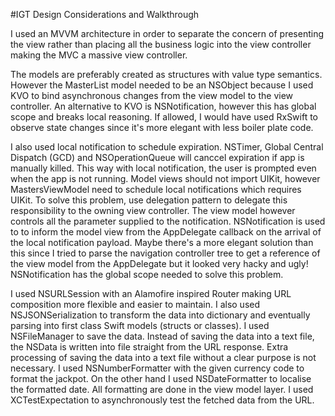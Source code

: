 #IGT Design Considerations and Walkthrough

I used an MVVM architecture in order to separate the concern of presenting the view rather than placing all the business logic into the view controller making the MVC a massive view controller. 

The models are preferably created as structures with value type semantics. However the MasterList model needed to be an NSObject because I used KVO to bind asynchronous changes from the view model to the view controller. An alternative to KVO is NSNotification, however this has global scope and breaks local reasoning. If allowed, I would have used RxSwift to observe state changes since it's more elegant with less boiler plate code.

I also used local notification to schedule expiration. NSTimer, Global Central Dispatch (GCD) and NSOperationQueue will canccel expiration if app is manually killed. This way with local notification, the user is prompted even when the app is not running. Model views should not import UIKit, however MastersViewModel need to schedule local notifications which requires UIKit. To solve this problem, use delegation pattern to delegate this responsibility to the owning view controller. The view model however controls all the parameter supplied to the notification. NSNotification is used to to inform the model view from the AppDelegate callback on the arrival of the local notification payload. Maybe there's a more elegant solution than this since I tried to parse the navigation controller tree to get a reference of the view model from the AppDelegate but it looked very hacky and ugly! NSNotification has the global scope needed to solve this problem.

I used NSURLSession with an Alamofire inspired Router making URL composition more flexible and easier to maintain. I also used NSJSONSerialization to transform the data into dictionary and eventually parsing into first class Swift models (structs or classes). I used NSFileManager to save the data. Instead of saving the data into a text file, the NSData is written into file straight from the URL response. Extra processing of saving the data into a text file without a clear purpose is not necessary. I used NSNumberFormatter with the given currency code to format the jackpot. On the other hand I used NSDateFormatter to localise the formatted date. All formatting are done in the view model layer. I used XCTestExpectation to asynchronously test the fetched data from the URL.
